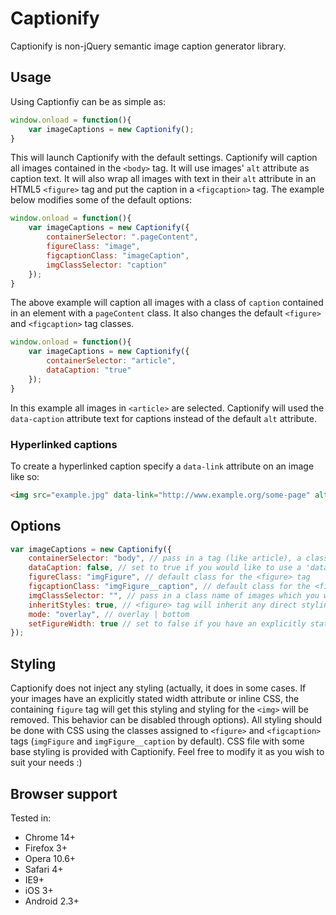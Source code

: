 # Captionify

Captionify is non-jQuery semantic image caption generator library.


## Usage

Using Captionfiy can be as simple as:

```js
window.onload = function(){
    var imageCaptions = new Captionify();
}
```

This will launch Captionify with the default settings. Captionify will caption all images contained in the `<body>` tag. It will use images' `alt` attribute as caption text. It will also wrap all images with text in their `alt` attribute in an HTML5 `<figure>` tag and put the caption in a `<figcaption>` tag. The example below modifies some of the default options:

```js
window.onload = function(){
    var imageCaptions = new Captionify({
        containerSelector: ".pageContent",
        figureClass: "image",
        figcaptionClass: "imageCaption",
        imgClassSelector: "caption"
    });
}
```

The above example will caption all images with a class of `caption` contained in an element with a `pageContent` class. It also changes the default `<figure>` and `<figcaption>` tag classes.

```js
window.onload = function(){
    var imageCaptions = new Captionify({
        containerSelector: "article",
        dataCaption: "true"
    });
}
```

In this example all images in `<article>` are selected. Captionify will used the `data-caption` attribute text for captions instead of the default `alt` attribute.


### Hyperlinked captions

To create a hyperlinked caption specify a `data-link` attribute on an image like so:

```html
<img src="example.jpg" data-link="http://www.example.org/some-page" alt="Example image" />
```


## Options

```js
var imageCaptions = new Captionify({
    containerSelector: "body", // pass in a tag (like article), a class ( like .content) or id (like #images)
    dataCaption: false, // set to true if you would like to use a 'data-caption' attribute for captions instead of the default 'alt' attribute
    figureClass: "imgFigure", // default class for the <figure> tag
    figcaptionClass: "imgFigure__caption", // default class for the <figcaption> tag
    imgClassSelector: "", // pass in a class name of images which you would like to caption
    inheritStyles: true, // <figure> tag will inherit any direct styling Ii.e., inline CSS) of its contained <img>. Set to false to disable this behaviour
    mode: "overlay", // overlay | bottom
    setFigureWidth: true // set to false if you have an explicitly stated width attribute on your images (in px) and you do not want the <figure> tag to inherit this width
});
```


## Styling

Captionify does not inject any styling (actually, it does in some cases. If your images have an explicitly stated width attribute or inline CSS, the containing `figure` tag will get this styling and styling for the `<img>` will be removed. This behavior can be disabled through options). All styling should be done with CSS using the classes assigned to `<figure>` and `<figcaption>` tags (`imgFigure` and `imgFigure__caption` by default). CSS file with some base styling is provided with Captionify. Feel free to modify it as you wish to suit your needs :)


## Browser support

Tested in:

* Chrome 14+
* Firefox 3+
* Opera 10.6+
* Safari 4+
* IE9+
* iOS 3+
* Android 2.3+
